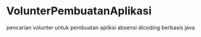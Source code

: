 # VolunterPembuatanAplikasi
pencarian volunter untuk pembuatan apliksi absensi dicoding berbasis java
